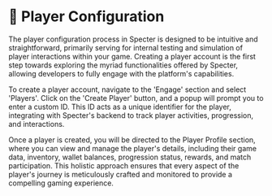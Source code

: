 # 👤 Player Configuration

The player configuration process in Specter is designed to be intuitive and straightforward, primarily serving for internal testing and simulation of player interactions within your game. Creating a player account is the first step towards exploring the myriad functionalities offered by Specter, allowing developers to fully engage with the platform's capabilities.

To create a player account, navigate to the 'Engage' section and select 'Players'. Click on the 'Create Player' button, and a popup will prompt you to enter a custom ID. This ID acts as a unique identifier for the player, integrating with Specter's backend to track player activities, progression, and interactions.

Once a player is created, you will be directed to the Player Profile section, where you can view and manage the player's details, including their game data, inventory, wallet balances, progression status, rewards, and match participation. This holistic approach ensures that every aspect of the player's journey is meticulously crafted and monitored to provide a compelling gaming experience.


